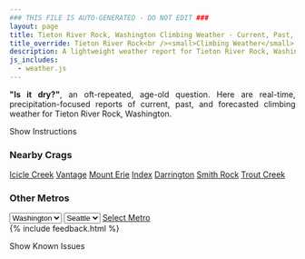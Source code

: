 ```yaml
---
### THIS FILE IS AUTO-GENERATED - DO NOT EDIT ###
layout: page
title: Tieton River Rock, Washington Climbing Weather - Current, Past, and Forecasted Report
title_override: Tieton River Rock<br /><small>Climbing Weather</small>
description: A lightweight weather report for Tieton River Rock, Washington. Optimized for slow internet connections.
js_includes:
  - weather.js
---
```


<section class="measure center lh-copy f5-ns f6 ph2 mv4" style="text-align: justify;">
<strong>"Is it dry?"</strong>, an oft-repeated, age-old question. Here are real-time,
precipitation-focused reports of current, past, and forecasted climbing weather for Tieton River Rock, Washington.
</section>

<p id="settings-toggle" class="mw5 b center tc hover-light-red black-70 pointer">Show Instructions</p>
<section id="settings" class="overflow-hidden" style="display:none;">
    <div class="mv2 ph2 center">
        <div class="fn f6 tc pv2">
            <p class="measure lh-copy center"><strong>Show/hide hourly forecasts</strong> by clicking the desired day.</p>
            <hr class="mw5 p0 mv2 o-60 b0 bt b--light-red light-red bg-light-red">
            <p class="measure lh-copy center"><strong>Current and Past conditions</strong> are measured by the nearest weather station. <strong>Forecast conditions</strong> are calculated and polled separately.</p>
            <hr class="mw5 p0 mv2 o-60 b0 bt b--light-red light-red bg-light-red">
            <p class="measure lh-copy center"><strong>Having issues?</strong> Try <a id="clear-cache" class="no-underline relative fancy-link light-red hover-light-red" href="#">clearing the local cache</a>.</p>
            <hr class="mw5 p0 mv2 o-60 b0 bt b--light-red light-red bg-light-red">
            <p class="measure lh-copy center">Weather data sourced from <a class="no-underline fancy-link relative light-red" target="_blank" href="https://www.weather.gov/documentation/services-web-api">weather.gov</a>.</p>
        </div>
    </div>
</section>
<section id="weather" data-crag="tieton-river-rock-washington" class="mv4-ns mv3 ph2 center"></section>
<section id="nearby" class="tc lh-copy">
  <h3>Nearby Crags</h3>
<a class="nowrap no-underline fancy-link relative light-red mh3" href="/crags/icicle-creek-washington-weather.html">Icicle Creek</a>
<a class="nowrap no-underline fancy-link relative light-red mh3" href="/crags/vantage-washington-weather.html">Vantage</a>
<a class="nowrap no-underline fancy-link relative light-red mh3" href="/crags/mount-erie-washington-weather.html">Mount Erie</a>
<a class="nowrap no-underline fancy-link relative light-red mh3" href="/crags/index-washington-weather.html">Index</a>
<a class="nowrap no-underline fancy-link relative light-red mh3" href="/crags/darrington-washington-weather.html">Darrington</a>
<a class="nowrap no-underline fancy-link relative light-red mh3" href="/crags/smith-rock-oregon-weather.html">Smith Rock</a>
<a class="nowrap no-underline fancy-link relative light-red mh3" href="/crags/trout-creek-oregon-weather.html">Trout Creek</a>
</section>
<section id="nearby" class="tc lh-copy">
  <h3>Other Metros</h3>
  <select class="ma1 bg-near-white pa2" id="stateSel">
    <option value="Texas">Texas</option>
    <option value="Washington" selected>Washington</option>
    <option value="Colorado">Colorado</option>
    <option value="Tennessee">Tennessee</option>
    <option value="Utah">Utah</option>
    <option value="California">California</option>
  </select>
  <select class="ma1 bg-near-white pa2" id="citySel">
    <option value="Seattle" selected>Seattle</option>
  </select>
  <a id="selectMetro" class="f6 link dim ph3 pv2 ma1 dib white bg-light-red" href="/crags/seattle-washington-weather.html">Select Metro</a>
  <script>
    var states = [];
    states["Texas"] = "Austin"
    states["Washington"] = "Seattle"
    states["Colorado"] = "Denver"
    states["Tennessee"] = "Nashville"
    states["Utah"] = "Salt Lake City"
    states["California"] = "San Francisco|Los Angeles"
  </script>
</section>
{% include feedback.html %}
<p id="issues-toggle" class="mw5 b center tc hover-light-red black-70 pointer">Show Known Issues</p>
<section id="issues" class="overflow-hidden tc f6">
</section>

<script>
  var weekly_PDT_70_159 = {"updated":"2023-01-11T17:07:29+00:00","units":"us","forecastGenerator":"BaselineForecastGenerator","generatedAt":"2023-01-11T19:29:34+00:00","updateTime":"2023-01-11T17:07:29+00:00","validTimes":"2023-01-11T11:00:00+00:00/P8DT3H","elevation":{"unitCode":"wmoUnit:m","value":1036.0152},"periods":[{"number":1,"name":"Today","startTime":"2023-01-11T11:00:00-08:00","endTime":"2023-01-11T18:00:00-08:00","isDaytime":true,"temperature":31,"temperatureUnit":"F","temperatureTrend":null,"windSpeed":"6 mph","windDirection":"E","icon":"https://api.weather.gov/icons/land/day/bkn/snow_fzra,40?size=medium","shortForecast":"Mostly Cloudy then Chance Freezing Rain","detailedForecast":"A chance of freezing rain and a slight chance of snow after 4pm. Mostly cloudy, with a high near 31. East wind around 6 mph. Chance of precipitation is 40%. New snow accumulation of less than half an inch possible. Little or no ice accumulation expected."},{"number":2,"name":"Tonight","startTime":"2023-01-11T18:00:00-08:00","endTime":"2023-01-12T06:00:00-08:00","isDaytime":false,"temperature":30,"temperatureUnit":"F","temperatureTrend":null,"windSpeed":"5 mph","windDirection":"NE","icon":"https://api.weather.gov/icons/land/night/snow_fzra,90?size=medium","shortForecast":"Snow","detailedForecast":"Snow and a chance of freezing rain. Cloudy, with a low around 30. Northeast wind around 5 mph. Chance of precipitation is 90%. New snow accumulation of 2 to 4 inches possible. Little or no ice accumulation expected."},{"number":3,"name":"Thursday","startTime":"2023-01-12T06:00:00-08:00","endTime":"2023-01-12T18:00:00-08:00","isDaytime":true,"temperature":35,"temperatureUnit":"F","temperatureTrend":null,"windSpeed":"3 to 7 mph","windDirection":"E","icon":"https://api.weather.gov/icons/land/day/snow_fzra,90/rain,90?size=medium","shortForecast":"Light Snow then Light Rain","detailedForecast":"Snow before 7am, then snow and freezing rain likely between 7am and 10am, then rain. Cloudy, with a high near 35. East wind 3 to 7 mph. Chance of precipitation is 90%. New snow accumulation of less than one inch possible. Little or no ice accumulation expected."},{"number":4,"name":"Thursday Night","startTime":"2023-01-12T18:00:00-08:00","endTime":"2023-01-13T06:00:00-08:00","isDaytime":false,"temperature":34,"temperatureUnit":"F","temperatureTrend":null,"windSpeed":"5 mph","windDirection":"SE","icon":"https://api.weather.gov/icons/land/night/rain,70/rain,50?size=medium","shortForecast":"Light Rain Likely","detailedForecast":"Rain likely. Mostly cloudy, with a low around 34. Southeast wind around 5 mph. Chance of precipitation is 70%. New rainfall amounts less than a tenth of an inch possible."},{"number":5,"name":"Friday","startTime":"2023-01-13T06:00:00-08:00","endTime":"2023-01-13T18:00:00-08:00","isDaytime":true,"temperature":38,"temperatureUnit":"F","temperatureTrend":null,"windSpeed":"5 mph","windDirection":"SE","icon":"https://api.weather.gov/icons/land/day/rain,50/rain,40?size=medium","shortForecast":"Chance Light Rain","detailedForecast":"A chance of rain. Mostly cloudy, with a high near 38. Southeast wind around 5 mph. Chance of precipitation is 50%. New rainfall amounts less than a tenth of an inch possible."},{"number":6,"name":"Friday Night","startTime":"2023-01-13T18:00:00-08:00","endTime":"2023-01-14T06:00:00-08:00","isDaytime":false,"temperature":33,"temperatureUnit":"F","temperatureTrend":null,"windSpeed":"5 mph","windDirection":"SW","icon":"https://api.weather.gov/icons/land/night/rain,40/rain,20?size=medium","shortForecast":"Chance Light Rain","detailedForecast":"A chance of rain. Mostly cloudy, with a low around 33. Chance of precipitation is 40%."},{"number":7,"name":"Saturday","startTime":"2023-01-14T06:00:00-08:00","endTime":"2023-01-14T18:00:00-08:00","isDaytime":true,"temperature":36,"temperatureUnit":"F","temperatureTrend":null,"windSpeed":"6 mph","windDirection":"SE","icon":"https://api.weather.gov/icons/land/day/rain,30/rain,40?size=medium","shortForecast":"Chance Light Rain","detailedForecast":"A chance of rain. Mostly cloudy, with a high near 36. Chance of precipitation is 40%."},{"number":8,"name":"Saturday Night","startTime":"2023-01-14T18:00:00-08:00","endTime":"2023-01-15T06:00:00-08:00","isDaytime":false,"temperature":32,"temperatureUnit":"F","temperatureTrend":null,"windSpeed":"6 mph","windDirection":"N","icon":"https://api.weather.gov/icons/land/night/snow,40?size=medium","shortForecast":"Chance Rain And Snow","detailedForecast":"A chance of rain before 7pm, then a chance of rain and snow. Mostly cloudy, with a low around 32. Chance of precipitation is 40%."},{"number":9,"name":"Sunday","startTime":"2023-01-15T06:00:00-08:00","endTime":"2023-01-15T18:00:00-08:00","isDaytime":true,"temperature":35,"temperatureUnit":"F","temperatureTrend":null,"windSpeed":"6 mph","windDirection":"SE","icon":"https://api.weather.gov/icons/land/day/snow,40?size=medium","shortForecast":"Chance Light Snow","detailedForecast":"A chance of snow before 4pm, then a chance of rain and snow. Mostly cloudy, with a high near 35. Chance of precipitation is 40%."},{"number":10,"name":"Sunday Night","startTime":"2023-01-15T18:00:00-08:00","endTime":"2023-01-16T06:00:00-08:00","isDaytime":false,"temperature":29,"temperatureUnit":"F","temperatureTrend":null,"windSpeed":"6 mph","windDirection":"S","icon":"https://api.weather.gov/icons/land/night/snow?size=medium","shortForecast":"Chance Rain And Snow","detailedForecast":"A chance of rain and snow. Mostly cloudy, with a low around 29."},{"number":11,"name":"M.L. King Jr. Day","startTime":"2023-01-16T06:00:00-08:00","endTime":"2023-01-16T18:00:00-08:00","isDaytime":true,"temperature":34,"temperatureUnit":"F","temperatureTrend":null,"windSpeed":"6 mph","windDirection":"E","icon":"https://api.weather.gov/icons/land/day/snow?size=medium","shortForecast":"Chance Light Snow","detailedForecast":"A chance of snow. Mostly cloudy, with a high near 34."},{"number":12,"name":"Monday Night","startTime":"2023-01-16T18:00:00-08:00","endTime":"2023-01-17T06:00:00-08:00","isDaytime":false,"temperature":28,"temperatureUnit":"F","temperatureTrend":null,"windSpeed":"6 mph","windDirection":"NW","icon":"https://api.weather.gov/icons/land/night/snow?size=medium","shortForecast":"Chance Light Snow","detailedForecast":"A chance of snow. Mostly cloudy, with a low around 28."},{"number":13,"name":"Tuesday","startTime":"2023-01-17T06:00:00-08:00","endTime":"2023-01-17T18:00:00-08:00","isDaytime":true,"temperature":34,"temperatureUnit":"F","temperatureTrend":null,"windSpeed":"7 mph","windDirection":"W","icon":"https://api.weather.gov/icons/land/day/snow?size=medium","shortForecast":"Chance Light Snow","detailedForecast":"A chance of snow. Mostly cloudy, with a high near 34. New snow accumulation of less than one inch possible."},{"number":14,"name":"Tuesday Night","startTime":"2023-01-17T18:00:00-08:00","endTime":"2023-01-18T06:00:00-08:00","isDaytime":false,"temperature":27,"temperatureUnit":"F","temperatureTrend":null,"windSpeed":"7 mph","windDirection":"SW","icon":"https://api.weather.gov/icons/land/night/snow?size=medium","shortForecast":"Chance Light Snow","detailedForecast":"A chance of snow. Mostly cloudy, with a low around 27. New snow accumulation of around one inch possible."}]}
  var hourly_PDT_70_159 = {"@context":["https://geojson.org/geojson-ld/geojson-context.jsonld",{"@version":"1.1","wx":"https://api.weather.gov/ontology#","geo":"http://www.opengis.net/ont/geosparql#","unit":"http://codes.wmo.int/common/unit/","@vocab":"https://api.weather.gov/ontology#"}],"type":"Feature","geometry":{"type":"Polygon","coordinates":[[[-120.9671881,46.703641],[-120.961331,46.682921],[-120.9311391,46.686934],[-120.9369897,46.7076543],[-120.9671881,46.703641]]]},"properties":{"updated":"2023-01-11T17:07:29+00:00","units":"us","forecastGenerator":"HourlyForecastGenerator","generatedAt":"2023-01-11T19:29:35+00:00","updateTime":"2023-01-11T17:07:29+00:00","validTimes":"2023-01-11T11:00:00+00:00/P8DT3H","elevation":{"unitCode":"wmoUnit:m","value":1036.0152},"periods":[{"number":1,"name":"","startTime":"2023-01-11T11:00:00-08:00","endTime":"2023-01-11T12:00:00-08:00","isDaytime":true,"temperature":31,"temperatureUnit":"F","temperatureTrend":null,"windSpeed":"5 mph","windDirection":"E","icon":"https://api.weather.gov/icons/land/day/bkn?size=small","shortForecast":"Mostly Cloudy","detailedForecast":""},{"number":2,"name":"","startTime":"2023-01-11T12:00:00-08:00","endTime":"2023-01-11T13:00:00-08:00","isDaytime":true,"temperature":31,"temperatureUnit":"F","temperatureTrend":null,"windSpeed":"5 mph","windDirection":"E","icon":"https://api.weather.gov/icons/land/day/bkn?size=small","shortForecast":"Mostly Cloudy","detailedForecast":""},{"number":3,"name":"","startTime":"2023-01-11T13:00:00-08:00","endTime":"2023-01-11T14:00:00-08:00","isDaytime":true,"temperature":31,"temperatureUnit":"F","temperatureTrend":null,"windSpeed":"6 mph","windDirection":"E","icon":"https://api.weather.gov/icons/land/day/bkn?size=small","shortForecast":"Mostly Cloudy","detailedForecast":""},{"number":4,"name":"","startTime":"2023-01-11T14:00:00-08:00","endTime":"2023-01-11T15:00:00-08:00","isDaytime":true,"temperature":31,"temperatureUnit":"F","temperatureTrend":null,"windSpeed":"6 mph","windDirection":"E","icon":"https://api.weather.gov/icons/land/day/bkn?size=small","shortForecast":"Mostly Cloudy","detailedForecast":""},{"number":5,"name":"","startTime":"2023-01-11T15:00:00-08:00","endTime":"2023-01-11T16:00:00-08:00","isDaytime":true,"temperature":31,"temperatureUnit":"F","temperatureTrend":null,"windSpeed":"6 mph","windDirection":"E","icon":"https://api.weather.gov/icons/land/day/bkn?size=small","shortForecast":"Mostly Cloudy","detailedForecast":""},{"number":6,"name":"","startTime":"2023-01-11T16:00:00-08:00","endTime":"2023-01-11T17:00:00-08:00","isDaytime":true,"temperature":30,"temperatureUnit":"F","temperatureTrend":null,"windSpeed":"5 mph","windDirection":"NE","icon":"https://api.weather.gov/icons/land/day/snow_fzra,40?size=small","shortForecast":"Chance Freezing Rain","detailedForecast":""},{"number":7,"name":"","startTime":"2023-01-11T17:00:00-08:00","endTime":"2023-01-11T18:00:00-08:00","isDaytime":true,"temperature":30,"temperatureUnit":"F","temperatureTrend":null,"windSpeed":"5 mph","windDirection":"NE","icon":"https://api.weather.gov/icons/land/day/snow_fzra,40?size=small","shortForecast":"Chance Freezing Rain","detailedForecast":""},{"number":8,"name":"","startTime":"2023-01-11T18:00:00-08:00","endTime":"2023-01-11T19:00:00-08:00","isDaytime":false,"temperature":30,"temperatureUnit":"F","temperatureTrend":null,"windSpeed":"5 mph","windDirection":"NE","icon":"https://api.weather.gov/icons/land/night/snow_fzra,40?size=small","shortForecast":"Chance Freezing Rain","detailedForecast":""},{"number":9,"name":"","startTime":"2023-01-11T19:00:00-08:00","endTime":"2023-01-11T20:00:00-08:00","isDaytime":false,"temperature":30,"temperatureUnit":"F","temperatureTrend":null,"windSpeed":"5 mph","windDirection":"NE","icon":"https://api.weather.gov/icons/land/night/snow,40?size=small","shortForecast":"Chance Light Snow","detailedForecast":""},{"number":10,"name":"","startTime":"2023-01-11T20:00:00-08:00","endTime":"2023-01-11T21:00:00-08:00","isDaytime":false,"temperature":30,"temperatureUnit":"F","temperatureTrend":null,"windSpeed":"5 mph","windDirection":"NE","icon":"https://api.weather.gov/icons/land/night/snow?size=small","shortForecast":"Chance Light Snow","detailedForecast":""},{"number":11,"name":"","startTime":"2023-01-11T21:00:00-08:00","endTime":"2023-01-11T22:00:00-08:00","isDaytime":false,"temperature":30,"temperatureUnit":"F","temperatureTrend":null,"windSpeed":"5 mph","windDirection":"NE","icon":"https://api.weather.gov/icons/land/night/snow?size=small","shortForecast":"Chance Light Snow","detailedForecast":""},{"number":12,"name":"","startTime":"2023-01-11T22:00:00-08:00","endTime":"2023-01-11T23:00:00-08:00","isDaytime":false,"temperature":30,"temperatureUnit":"F","temperatureTrend":null,"windSpeed":"5 mph","windDirection":"E","icon":"https://api.weather.gov/icons/land/night/snow?size=small","shortForecast":"Snow","detailedForecast":""},{"number":13,"name":"","startTime":"2023-01-11T23:00:00-08:00","endTime":"2023-01-12T00:00:00-08:00","isDaytime":false,"temperature":30,"temperatureUnit":"F","temperatureTrend":null,"windSpeed":"5 mph","windDirection":"E","icon":"https://api.weather.gov/icons/land/night/snow?size=small","shortForecast":"Snow","detailedForecast":""},{"number":14,"name":"","startTime":"2023-01-12T00:00:00-08:00","endTime":"2023-01-12T01:00:00-08:00","isDaytime":false,"temperature":31,"temperatureUnit":"F","temperatureTrend":null,"windSpeed":"5 mph","windDirection":"E","icon":"https://api.weather.gov/icons/land/night/snow?size=small","shortForecast":"Snow","detailedForecast":""},{"number":15,"name":"","startTime":"2023-01-12T01:00:00-08:00","endTime":"2023-01-12T02:00:00-08:00","isDaytime":false,"temperature":31,"temperatureUnit":"F","temperatureTrend":null,"windSpeed":"5 mph","windDirection":"E","icon":"https://api.weather.gov/icons/land/night/snow?size=small","shortForecast":"Snow","detailedForecast":""},{"number":16,"name":"","startTime":"2023-01-12T02:00:00-08:00","endTime":"2023-01-12T03:00:00-08:00","isDaytime":false,"temperature":31,"temperatureUnit":"F","temperatureTrend":null,"windSpeed":"5 mph","windDirection":"E","icon":"https://api.weather.gov/icons/land/night/snow?size=small","shortForecast":"Snow","detailedForecast":""},{"number":17,"name":"","startTime":"2023-01-12T03:00:00-08:00","endTime":"2023-01-12T04:00:00-08:00","isDaytime":false,"temperature":30,"temperatureUnit":"F","temperatureTrend":null,"windSpeed":"5 mph","windDirection":"E","icon":"https://api.weather.gov/icons/land/night/snow?size=small","shortForecast":"Snow","detailedForecast":""},{"number":18,"name":"","startTime":"2023-01-12T04:00:00-08:00","endTime":"2023-01-12T05:00:00-08:00","isDaytime":false,"temperature":30,"temperatureUnit":"F","temperatureTrend":null,"windSpeed":"5 mph","windDirection":"E","icon":"https://api.weather.gov/icons/land/night/snow?size=small","shortForecast":"Light Snow","detailedForecast":""},{"number":19,"name":"","startTime":"2023-01-12T05:00:00-08:00","endTime":"2023-01-12T06:00:00-08:00","isDaytime":false,"temperature":30,"temperatureUnit":"F","temperatureTrend":null,"windSpeed":"5 mph","windDirection":"E","icon":"https://api.weather.gov/icons/land/night/snow?size=small","shortForecast":"Light Snow","detailedForecast":""},{"number":20,"name":"","startTime":"2023-01-12T06:00:00-08:00","endTime":"2023-01-12T07:00:00-08:00","isDaytime":true,"temperature":31,"temperatureUnit":"F","temperatureTrend":null,"windSpeed":"5 mph","windDirection":"E","icon":"https://api.weather.gov/icons/land/day/snow?size=small","shortForecast":"Light Snow","detailedForecast":""},{"number":21,"name":"","startTime":"2023-01-12T07:00:00-08:00","endTime":"2023-01-12T08:00:00-08:00","isDaytime":true,"temperature":30,"temperatureUnit":"F","temperatureTrend":null,"windSpeed":"3 mph","windDirection":"NE","icon":"https://api.weather.gov/icons/land/day/snow_fzra?size=small","shortForecast":"Light Snow","detailedForecast":""},{"number":22,"name":"","startTime":"2023-01-12T08:00:00-08:00","endTime":"2023-01-12T09:00:00-08:00","isDaytime":true,"temperature":30,"temperatureUnit":"F","temperatureTrend":null,"windSpeed":"3 mph","windDirection":"NE","icon":"https://api.weather.gov/icons/land/day/snow_fzra?size=small","shortForecast":"Light Snow","detailedForecast":""},{"number":23,"name":"","startTime":"2023-01-12T09:00:00-08:00","endTime":"2023-01-12T10:00:00-08:00","isDaytime":true,"temperature":31,"temperatureUnit":"F","temperatureTrend":null,"windSpeed":"3 mph","windDirection":"NE","icon":"https://api.weather.gov/icons/land/day/snow_fzra?size=small","shortForecast":"Light Snow","detailedForecast":""},{"number":24,"name":"","startTime":"2023-01-12T10:00:00-08:00","endTime":"2023-01-12T11:00:00-08:00","isDaytime":true,"temperature":31,"temperatureUnit":"F","temperatureTrend":null,"windSpeed":"6 mph","windDirection":"SE","icon":"https://api.weather.gov/icons/land/day/rain?size=small","shortForecast":"Light Rain","detailedForecast":""},{"number":25,"name":"","startTime":"2023-01-12T11:00:00-08:00","endTime":"2023-01-12T12:00:00-08:00","isDaytime":true,"temperature":33,"temperatureUnit":"F","temperatureTrend":null,"windSpeed":"6 mph","windDirection":"SE","icon":"https://api.weather.gov/icons/land/day/rain?size=small","shortForecast":"Light Rain","detailedForecast":""},{"number":26,"name":"","startTime":"2023-01-12T12:00:00-08:00","endTime":"2023-01-12T13:00:00-08:00","isDaytime":true,"temperature":34,"temperatureUnit":"F","temperatureTrend":null,"windSpeed":"6 mph","windDirection":"SE","icon":"https://api.weather.gov/icons/land/day/rain?size=small","shortForecast":"Light Rain","detailedForecast":""},{"number":27,"name":"","startTime":"2023-01-12T13:00:00-08:00","endTime":"2023-01-12T14:00:00-08:00","isDaytime":true,"temperature":35,"temperatureUnit":"F","temperatureTrend":null,"windSpeed":"7 mph","windDirection":"E","icon":"https://api.weather.gov/icons/land/day/rain?size=small","shortForecast":"Light Rain Likely","detailedForecast":""},{"number":28,"name":"","startTime":"2023-01-12T14:00:00-08:00","endTime":"2023-01-12T15:00:00-08:00","isDaytime":true,"temperature":35,"temperatureUnit":"F","temperatureTrend":null,"windSpeed":"7 mph","windDirection":"E","icon":"https://api.weather.gov/icons/land/day/rain?size=small","shortForecast":"Light Rain Likely","detailedForecast":""},{"number":29,"name":"","startTime":"2023-01-12T15:00:00-08:00","endTime":"2023-01-12T16:00:00-08:00","isDaytime":true,"temperature":35,"temperatureUnit":"F","temperatureTrend":null,"windSpeed":"7 mph","windDirection":"E","icon":"https://api.weather.gov/icons/land/day/rain?size=small","shortForecast":"Light Rain Likely","detailedForecast":""},{"number":30,"name":"","startTime":"2023-01-12T16:00:00-08:00","endTime":"2023-01-12T17:00:00-08:00","isDaytime":true,"temperature":35,"temperatureUnit":"F","temperatureTrend":null,"windSpeed":"3 mph","windDirection":"SE","icon":"https://api.weather.gov/icons/land/day/rain?size=small","shortForecast":"Light Rain Likely","detailedForecast":""},{"number":31,"name":"","startTime":"2023-01-12T17:00:00-08:00","endTime":"2023-01-12T18:00:00-08:00","isDaytime":true,"temperature":34,"temperatureUnit":"F","temperatureTrend":null,"windSpeed":"3 mph","windDirection":"SE","icon":"https://api.weather.gov/icons/land/day/rain?size=small","shortForecast":"Light Rain Likely","detailedForecast":""},{"number":32,"name":"","startTime":"2023-01-12T18:00:00-08:00","endTime":"2023-01-12T19:00:00-08:00","isDaytime":false,"temperature":34,"temperatureUnit":"F","temperatureTrend":null,"windSpeed":"3 mph","windDirection":"SE","icon":"https://api.weather.gov/icons/land/night/rain?size=small","shortForecast":"Light Rain Likely","detailedForecast":""},{"number":33,"name":"","startTime":"2023-01-12T19:00:00-08:00","endTime":"2023-01-12T20:00:00-08:00","isDaytime":false,"temperature":34,"temperatureUnit":"F","temperatureTrend":null,"windSpeed":"5 mph","windDirection":"SE","icon":"https://api.weather.gov/icons/land/night/rain?size=small","shortForecast":"Light Rain Likely","detailedForecast":""},{"number":34,"name":"","startTime":"2023-01-12T20:00:00-08:00","endTime":"2023-01-12T21:00:00-08:00","isDaytime":false,"temperature":34,"temperatureUnit":"F","temperatureTrend":null,"windSpeed":"5 mph","windDirection":"SE","icon":"https://api.weather.gov/icons/land/night/rain?size=small","shortForecast":"Light Rain Likely","detailedForecast":""},{"number":35,"name":"","startTime":"2023-01-12T21:00:00-08:00","endTime":"2023-01-12T22:00:00-08:00","isDaytime":false,"temperature":35,"temperatureUnit":"F","temperatureTrend":null,"windSpeed":"5 mph","windDirection":"SE","icon":"https://api.weather.gov/icons/land/night/rain?size=small","shortForecast":"Light Rain Likely","detailedForecast":""},{"number":36,"name":"","startTime":"2023-01-12T22:00:00-08:00","endTime":"2023-01-12T23:00:00-08:00","isDaytime":false,"temperature":35,"temperatureUnit":"F","temperatureTrend":null,"windSpeed":"3 mph","windDirection":"S","icon":"https://api.weather.gov/icons/land/night/rain?size=small","shortForecast":"Chance Light Rain","detailedForecast":""},{"number":37,"name":"","startTime":"2023-01-12T23:00:00-08:00","endTime":"2023-01-13T00:00:00-08:00","isDaytime":false,"temperature":35,"temperatureUnit":"F","temperatureTrend":null,"windSpeed":"3 mph","windDirection":"S","icon":"https://api.weather.gov/icons/land/night/rain?size=small","shortForecast":"Chance Light Rain","detailedForecast":""},{"number":38,"name":"","startTime":"2023-01-13T00:00:00-08:00","endTime":"2023-01-13T01:00:00-08:00","isDaytime":false,"temperature":35,"temperatureUnit":"F","temperatureTrend":null,"windSpeed":"3 mph","windDirection":"S","icon":"https://api.weather.gov/icons/land/night/rain?size=small","shortForecast":"Chance Light Rain","detailedForecast":""},{"number":39,"name":"","startTime":"2023-01-13T01:00:00-08:00","endTime":"2023-01-13T02:00:00-08:00","isDaytime":false,"temperature":35,"temperatureUnit":"F","temperatureTrend":null,"windSpeed":"5 mph","windDirection":"SE","icon":"https://api.weather.gov/icons/land/night/rain?size=small","shortForecast":"Chance Light Rain","detailedForecast":""},{"number":40,"name":"","startTime":"2023-01-13T02:00:00-08:00","endTime":"2023-01-13T03:00:00-08:00","isDaytime":false,"temperature":35,"temperatureUnit":"F","temperatureTrend":null,"windSpeed":"5 mph","windDirection":"SE","icon":"https://api.weather.gov/icons/land/night/rain?size=small","shortForecast":"Chance Light Rain","detailedForecast":""},{"number":41,"name":"","startTime":"2023-01-13T03:00:00-08:00","endTime":"2023-01-13T04:00:00-08:00","isDaytime":false,"temperature":35,"temperatureUnit":"F","temperatureTrend":null,"windSpeed":"5 mph","windDirection":"SE","icon":"https://api.weather.gov/icons/land/night/rain?size=small","shortForecast":"Chance Light Rain","detailedForecast":""},{"number":42,"name":"","startTime":"2023-01-13T04:00:00-08:00","endTime":"2023-01-13T05:00:00-08:00","isDaytime":false,"temperature":35,"temperatureUnit":"F","temperatureTrend":null,"windSpeed":"5 mph","windDirection":"SE","icon":"https://api.weather.gov/icons/land/night/rain?size=small","shortForecast":"Chance Light Rain","detailedForecast":""},{"number":43,"name":"","startTime":"2023-01-13T05:00:00-08:00","endTime":"2023-01-13T06:00:00-08:00","isDaytime":false,"temperature":34,"temperatureUnit":"F","temperatureTrend":null,"windSpeed":"5 mph","windDirection":"SE","icon":"https://api.weather.gov/icons/land/night/rain?size=small","shortForecast":"Chance Light Rain","detailedForecast":""},{"number":44,"name":"","startTime":"2023-01-13T06:00:00-08:00","endTime":"2023-01-13T07:00:00-08:00","isDaytime":true,"temperature":34,"temperatureUnit":"F","temperatureTrend":null,"windSpeed":"5 mph","windDirection":"SE","icon":"https://api.weather.gov/icons/land/day/rain?size=small","shortForecast":"Chance Light Rain","detailedForecast":""},{"number":45,"name":"","startTime":"2023-01-13T07:00:00-08:00","endTime":"2023-01-13T08:00:00-08:00","isDaytime":true,"temperature":34,"temperatureUnit":"F","temperatureTrend":null,"windSpeed":"3 mph","windDirection":"SE","icon":"https://api.weather.gov/icons/land/day/rain?size=small","shortForecast":"Chance Light Rain","detailedForecast":""},{"number":46,"name":"","startTime":"2023-01-13T08:00:00-08:00","endTime":"2023-01-13T09:00:00-08:00","isDaytime":true,"temperature":34,"temperatureUnit":"F","temperatureTrend":null,"windSpeed":"3 mph","windDirection":"SE","icon":"https://api.weather.gov/icons/land/day/rain?size=small","shortForecast":"Chance Light Rain","detailedForecast":""},{"number":47,"name":"","startTime":"2023-01-13T09:00:00-08:00","endTime":"2023-01-13T10:00:00-08:00","isDaytime":true,"temperature":35,"temperatureUnit":"F","temperatureTrend":null,"windSpeed":"3 mph","windDirection":"SE","icon":"https://api.weather.gov/icons/land/day/rain?size=small","shortForecast":"Chance Light Rain","detailedForecast":""},{"number":48,"name":"","startTime":"2023-01-13T10:00:00-08:00","endTime":"2023-01-13T11:00:00-08:00","isDaytime":true,"temperature":36,"temperatureUnit":"F","temperatureTrend":null,"windSpeed":"5 mph","windDirection":"SE","icon":"https://api.weather.gov/icons/land/day/rain?size=small","shortForecast":"Chance Light Rain","detailedForecast":""},{"number":49,"name":"","startTime":"2023-01-13T11:00:00-08:00","endTime":"2023-01-13T12:00:00-08:00","isDaytime":true,"temperature":37,"temperatureUnit":"F","temperatureTrend":null,"windSpeed":"5 mph","windDirection":"SE","icon":"https://api.weather.gov/icons/land/day/rain?size=small","shortForecast":"Chance Light Rain","detailedForecast":""},{"number":50,"name":"","startTime":"2023-01-13T12:00:00-08:00","endTime":"2023-01-13T13:00:00-08:00","isDaytime":true,"temperature":38,"temperatureUnit":"F","temperatureTrend":null,"windSpeed":"5 mph","windDirection":"SE","icon":"https://api.weather.gov/icons/land/day/rain?size=small","shortForecast":"Chance Light Rain","detailedForecast":""},{"number":51,"name":"","startTime":"2023-01-13T13:00:00-08:00","endTime":"2023-01-13T14:00:00-08:00","isDaytime":true,"temperature":38,"temperatureUnit":"F","temperatureTrend":null,"windSpeed":"5 mph","windDirection":"SE","icon":"https://api.weather.gov/icons/land/day/rain?size=small","shortForecast":"Chance Light Rain","detailedForecast":""},{"number":52,"name":"","startTime":"2023-01-13T14:00:00-08:00","endTime":"2023-01-13T15:00:00-08:00","isDaytime":true,"temperature":38,"temperatureUnit":"F","temperatureTrend":null,"windSpeed":"5 mph","windDirection":"SE","icon":"https://api.weather.gov/icons/land/day/rain?size=small","shortForecast":"Chance Light Rain","detailedForecast":""},{"number":53,"name":"","startTime":"2023-01-13T15:00:00-08:00","endTime":"2023-01-13T16:00:00-08:00","isDaytime":true,"temperature":37,"temperatureUnit":"F","temperatureTrend":null,"windSpeed":"5 mph","windDirection":"SE","icon":"https://api.weather.gov/icons/land/day/rain?size=small","shortForecast":"Chance Light Rain","detailedForecast":""},{"number":54,"name":"","startTime":"2023-01-13T16:00:00-08:00","endTime":"2023-01-13T17:00:00-08:00","isDaytime":true,"temperature":36,"temperatureUnit":"F","temperatureTrend":null,"windSpeed":"3 mph","windDirection":"SE","icon":"https://api.weather.gov/icons/land/day/rain?size=small","shortForecast":"Chance Light Rain","detailedForecast":""},{"number":55,"name":"","startTime":"2023-01-13T17:00:00-08:00","endTime":"2023-01-13T18:00:00-08:00","isDaytime":true,"temperature":34,"temperatureUnit":"F","temperatureTrend":null,"windSpeed":"3 mph","windDirection":"SE","icon":"https://api.weather.gov/icons/land/day/rain?size=small","shortForecast":"Chance Light Rain","detailedForecast":""},{"number":56,"name":"","startTime":"2023-01-13T18:00:00-08:00","endTime":"2023-01-13T19:00:00-08:00","isDaytime":false,"temperature":33,"temperatureUnit":"F","temperatureTrend":null,"windSpeed":"3 mph","windDirection":"SE","icon":"https://api.weather.gov/icons/land/night/rain?size=small","shortForecast":"Chance Light Rain","detailedForecast":""},{"number":57,"name":"","startTime":"2023-01-13T19:00:00-08:00","endTime":"2023-01-13T20:00:00-08:00","isDaytime":false,"temperature":33,"temperatureUnit":"F","temperatureTrend":null,"windSpeed":"3 mph","windDirection":"SW","icon":"https://api.weather.gov/icons/land/night/rain?size=small","shortForecast":"Chance Light Rain","detailedForecast":""},{"number":58,"name":"","startTime":"2023-01-13T20:00:00-08:00","endTime":"2023-01-13T21:00:00-08:00","isDaytime":false,"temperature":33,"temperatureUnit":"F","temperatureTrend":null,"windSpeed":"3 mph","windDirection":"SW","icon":"https://api.weather.gov/icons/land/night/rain?size=small","shortForecast":"Chance Light Rain","detailedForecast":""},{"number":59,"name":"","startTime":"2023-01-13T21:00:00-08:00","endTime":"2023-01-13T22:00:00-08:00","isDaytime":false,"temperature":34,"temperatureUnit":"F","temperatureTrend":null,"windSpeed":"3 mph","windDirection":"SW","icon":"https://api.weather.gov/icons/land/night/rain?size=small","shortForecast":"Chance Light Rain","detailedForecast":""},{"number":60,"name":"","startTime":"2023-01-13T22:00:00-08:00","endTime":"2023-01-13T23:00:00-08:00","isDaytime":false,"temperature":34,"temperatureUnit":"F","temperatureTrend":null,"windSpeed":"3 mph","windDirection":"W","icon":"https://api.weather.gov/icons/land/night/rain?size=small","shortForecast":"Slight Chance Light Rain","detailedForecast":""},{"number":61,"name":"","startTime":"2023-01-13T23:00:00-08:00","endTime":"2023-01-14T00:00:00-08:00","isDaytime":false,"temperature":34,"temperatureUnit":"F","temperatureTrend":null,"windSpeed":"3 mph","windDirection":"W","icon":"https://api.weather.gov/icons/land/night/rain?size=small","shortForecast":"Slight Chance Light Rain","detailedForecast":""},{"number":62,"name":"","startTime":"2023-01-14T00:00:00-08:00","endTime":"2023-01-14T01:00:00-08:00","isDaytime":false,"temperature":33,"temperatureUnit":"F","temperatureTrend":null,"windSpeed":"3 mph","windDirection":"W","icon":"https://api.weather.gov/icons/land/night/rain?size=small","shortForecast":"Slight Chance Light Rain","detailedForecast":""},{"number":63,"name":"","startTime":"2023-01-14T01:00:00-08:00","endTime":"2023-01-14T02:00:00-08:00","isDaytime":false,"temperature":33,"temperatureUnit":"F","temperatureTrend":null,"windSpeed":"5 mph","windDirection":"W","icon":"https://api.weather.gov/icons/land/night/rain?size=small","shortForecast":"Slight Chance Light Rain","detailedForecast":""},{"number":64,"name":"","startTime":"2023-01-14T02:00:00-08:00","endTime":"2023-01-14T03:00:00-08:00","isDaytime":false,"temperature":33,"temperatureUnit":"F","temperatureTrend":null,"windSpeed":"5 mph","windDirection":"W","icon":"https://api.weather.gov/icons/land/night/rain?size=small","shortForecast":"Slight Chance Light Rain","detailedForecast":""},{"number":65,"name":"","startTime":"2023-01-14T03:00:00-08:00","endTime":"2023-01-14T04:00:00-08:00","isDaytime":false,"temperature":33,"temperatureUnit":"F","temperatureTrend":null,"windSpeed":"5 mph","windDirection":"W","icon":"https://api.weather.gov/icons/land/night/rain?size=small","shortForecast":"Slight Chance Light Rain","detailedForecast":""},{"number":66,"name":"","startTime":"2023-01-14T04:00:00-08:00","endTime":"2023-01-14T05:00:00-08:00","isDaytime":false,"temperature":34,"temperatureUnit":"F","temperatureTrend":null,"windSpeed":"5 mph","windDirection":"SW","icon":"https://api.weather.gov/icons/land/night/rain?size=small","shortForecast":"Slight Chance Light Rain","detailedForecast":""},{"number":67,"name":"","startTime":"2023-01-14T05:00:00-08:00","endTime":"2023-01-14T06:00:00-08:00","isDaytime":false,"temperature":35,"temperatureUnit":"F","temperatureTrend":null,"windSpeed":"5 mph","windDirection":"SW","icon":"https://api.weather.gov/icons/land/night/rain?size=small","shortForecast":"Slight Chance Light Rain","detailedForecast":""},{"number":68,"name":"","startTime":"2023-01-14T06:00:00-08:00","endTime":"2023-01-14T07:00:00-08:00","isDaytime":true,"temperature":35,"temperatureUnit":"F","temperatureTrend":null,"windSpeed":"5 mph","windDirection":"SW","icon":"https://api.weather.gov/icons/land/day/rain?size=small","shortForecast":"Slight Chance Light Rain","detailedForecast":""},{"number":69,"name":"","startTime":"2023-01-14T07:00:00-08:00","endTime":"2023-01-14T08:00:00-08:00","isDaytime":true,"temperature":35,"temperatureUnit":"F","temperatureTrend":null,"windSpeed":"6 mph","windDirection":"W","icon":"https://api.weather.gov/icons/land/day/rain?size=small","shortForecast":"Slight Chance Light Rain","detailedForecast":""},{"number":70,"name":"","startTime":"2023-01-14T08:00:00-08:00","endTime":"2023-01-14T09:00:00-08:00","isDaytime":true,"temperature":36,"temperatureUnit":"F","temperatureTrend":null,"windSpeed":"6 mph","windDirection":"W","icon":"https://api.weather.gov/icons/land/day/rain?size=small","shortForecast":"Slight Chance Light Rain","detailedForecast":""},{"number":71,"name":"","startTime":"2023-01-14T09:00:00-08:00","endTime":"2023-01-14T10:00:00-08:00","isDaytime":true,"temperature":36,"temperatureUnit":"F","temperatureTrend":null,"windSpeed":"6 mph","windDirection":"W","icon":"https://api.weather.gov/icons/land/day/rain?size=small","shortForecast":"Slight Chance Light Rain","detailedForecast":""},{"number":72,"name":"","startTime":"2023-01-14T10:00:00-08:00","endTime":"2023-01-14T11:00:00-08:00","isDaytime":true,"temperature":36,"temperatureUnit":"F","temperatureTrend":null,"windSpeed":"5 mph","windDirection":"SE","icon":"https://api.weather.gov/icons/land/day/rain?size=small","shortForecast":"Chance Light Rain","detailedForecast":""},{"number":73,"name":"","startTime":"2023-01-14T11:00:00-08:00","endTime":"2023-01-14T12:00:00-08:00","isDaytime":true,"temperature":36,"temperatureUnit":"F","temperatureTrend":null,"windSpeed":"5 mph","windDirection":"SE","icon":"https://api.weather.gov/icons/land/day/rain?size=small","shortForecast":"Chance Light Rain","detailedForecast":""},{"number":74,"name":"","startTime":"2023-01-14T12:00:00-08:00","endTime":"2023-01-14T13:00:00-08:00","isDaytime":true,"temperature":36,"temperatureUnit":"F","temperatureTrend":null,"windSpeed":"5 mph","windDirection":"SE","icon":"https://api.weather.gov/icons/land/day/rain?size=small","shortForecast":"Chance Light Rain","detailedForecast":""},{"number":75,"name":"","startTime":"2023-01-14T13:00:00-08:00","endTime":"2023-01-14T14:00:00-08:00","isDaytime":true,"temperature":36,"temperatureUnit":"F","temperatureTrend":null,"windSpeed":"6 mph","windDirection":"E","icon":"https://api.weather.gov/icons/land/day/rain?size=small","shortForecast":"Chance Light Rain","detailedForecast":""},{"number":76,"name":"","startTime":"2023-01-14T14:00:00-08:00","endTime":"2023-01-14T15:00:00-08:00","isDaytime":true,"temperature":36,"temperatureUnit":"F","temperatureTrend":null,"windSpeed":"6 mph","windDirection":"E","icon":"https://api.weather.gov/icons/land/day/rain?size=small","shortForecast":"Chance Light Rain","detailedForecast":""},{"number":77,"name":"","startTime":"2023-01-14T15:00:00-08:00","endTime":"2023-01-14T16:00:00-08:00","isDaytime":true,"temperature":35,"temperatureUnit":"F","temperatureTrend":null,"windSpeed":"6 mph","windDirection":"E","icon":"https://api.weather.gov/icons/land/day/rain?size=small","shortForecast":"Chance Light Rain","detailedForecast":""},{"number":78,"name":"","startTime":"2023-01-14T16:00:00-08:00","endTime":"2023-01-14T17:00:00-08:00","isDaytime":true,"temperature":35,"temperatureUnit":"F","temperatureTrend":null,"windSpeed":"6 mph","windDirection":"E","icon":"https://api.weather.gov/icons/land/day/rain?size=small","shortForecast":"Chance Light Rain","detailedForecast":""},{"number":79,"name":"","startTime":"2023-01-14T17:00:00-08:00","endTime":"2023-01-14T18:00:00-08:00","isDaytime":true,"temperature":35,"temperatureUnit":"F","temperatureTrend":null,"windSpeed":"6 mph","windDirection":"E","icon":"https://api.weather.gov/icons/land/day/rain?size=small","shortForecast":"Chance Light Rain","detailedForecast":""},{"number":80,"name":"","startTime":"2023-01-14T18:00:00-08:00","endTime":"2023-01-14T19:00:00-08:00","isDaytime":false,"temperature":34,"temperatureUnit":"F","temperatureTrend":null,"windSpeed":"6 mph","windDirection":"E","icon":"https://api.weather.gov/icons/land/night/rain?size=small","shortForecast":"Chance Light Rain","detailedForecast":""},{"number":81,"name":"","startTime":"2023-01-14T19:00:00-08:00","endTime":"2023-01-14T20:00:00-08:00","isDaytime":false,"temperature":34,"temperatureUnit":"F","temperatureTrend":null,"windSpeed":"6 mph","windDirection":"NE","icon":"https://api.weather.gov/icons/land/night/snow?size=small","shortForecast":"Chance Rain And Snow","detailedForecast":""},{"number":82,"name":"","startTime":"2023-01-14T20:00:00-08:00","endTime":"2023-01-14T21:00:00-08:00","isDaytime":false,"temperature":34,"temperatureUnit":"F","temperatureTrend":null,"windSpeed":"6 mph","windDirection":"NE","icon":"https://api.weather.gov/icons/land/night/snow?size=small","shortForecast":"Chance Rain And Snow","detailedForecast":""},{"number":83,"name":"","startTime":"2023-01-14T21:00:00-08:00","endTime":"2023-01-14T22:00:00-08:00","isDaytime":false,"temperature":33,"temperatureUnit":"F","temperatureTrend":null,"windSpeed":"6 mph","windDirection":"NE","icon":"https://api.weather.gov/icons/land/night/snow?size=small","shortForecast":"Chance Rain And Snow","detailedForecast":""},{"number":84,"name":"","startTime":"2023-01-14T22:00:00-08:00","endTime":"2023-01-14T23:00:00-08:00","isDaytime":false,"temperature":33,"temperatureUnit":"F","temperatureTrend":null,"windSpeed":"6 mph","windDirection":"N","icon":"https://api.weather.gov/icons/land/night/snow?size=small","shortForecast":"Chance Rain And Snow","detailedForecast":""},{"number":85,"name":"","startTime":"2023-01-14T23:00:00-08:00","endTime":"2023-01-15T00:00:00-08:00","isDaytime":false,"temperature":33,"temperatureUnit":"F","temperatureTrend":null,"windSpeed":"6 mph","windDirection":"N","icon":"https://api.weather.gov/icons/land/night/snow?size=small","shortForecast":"Chance Rain And Snow","detailedForecast":""},{"number":86,"name":"","startTime":"2023-01-15T00:00:00-08:00","endTime":"2023-01-15T01:00:00-08:00","isDaytime":false,"temperature":33,"temperatureUnit":"F","temperatureTrend":null,"windSpeed":"6 mph","windDirection":"N","icon":"https://api.weather.gov/icons/land/night/snow?size=small","shortForecast":"Chance Rain And Snow","detailedForecast":""},{"number":87,"name":"","startTime":"2023-01-15T01:00:00-08:00","endTime":"2023-01-15T02:00:00-08:00","isDaytime":false,"temperature":32,"temperatureUnit":"F","temperatureTrend":null,"windSpeed":"6 mph","windDirection":"N","icon":"https://api.weather.gov/icons/land/night/snow?size=small","shortForecast":"Chance Rain And Snow","detailedForecast":""},{"number":88,"name":"","startTime":"2023-01-15T02:00:00-08:00","endTime":"2023-01-15T03:00:00-08:00","isDaytime":false,"temperature":32,"temperatureUnit":"F","temperatureTrend":null,"windSpeed":"6 mph","windDirection":"N","icon":"https://api.weather.gov/icons/land/night/snow?size=small","shortForecast":"Chance Rain And Snow","detailedForecast":""},{"number":89,"name":"","startTime":"2023-01-15T03:00:00-08:00","endTime":"2023-01-15T04:00:00-08:00","isDaytime":false,"temperature":32,"temperatureUnit":"F","temperatureTrend":null,"windSpeed":"6 mph","windDirection":"N","icon":"https://api.weather.gov/icons/land/night/snow?size=small","shortForecast":"Chance Rain And Snow","detailedForecast":""},{"number":90,"name":"","startTime":"2023-01-15T04:00:00-08:00","endTime":"2023-01-15T05:00:00-08:00","isDaytime":false,"temperature":32,"temperatureUnit":"F","temperatureTrend":null,"windSpeed":"5 mph","windDirection":"N","icon":"https://api.weather.gov/icons/land/night/snow?size=small","shortForecast":"Chance Light Snow","detailedForecast":""},{"number":91,"name":"","startTime":"2023-01-15T05:00:00-08:00","endTime":"2023-01-15T06:00:00-08:00","isDaytime":false,"temperature":32,"temperatureUnit":"F","temperatureTrend":null,"windSpeed":"5 mph","windDirection":"N","icon":"https://api.weather.gov/icons/land/night/snow?size=small","shortForecast":"Chance Light Snow","detailedForecast":""},{"number":92,"name":"","startTime":"2023-01-15T06:00:00-08:00","endTime":"2023-01-15T07:00:00-08:00","isDaytime":true,"temperature":32,"temperatureUnit":"F","temperatureTrend":null,"windSpeed":"5 mph","windDirection":"N","icon":"https://api.weather.gov/icons/land/day/snow?size=small","shortForecast":"Chance Light Snow","detailedForecast":""},{"number":93,"name":"","startTime":"2023-01-15T07:00:00-08:00","endTime":"2023-01-15T08:00:00-08:00","isDaytime":true,"temperature":32,"temperatureUnit":"F","temperatureTrend":null,"windSpeed":"5 mph","windDirection":"SE","icon":"https://api.weather.gov/icons/land/day/snow?size=small","shortForecast":"Chance Light Snow","detailedForecast":""},{"number":94,"name":"","startTime":"2023-01-15T08:00:00-08:00","endTime":"2023-01-15T09:00:00-08:00","isDaytime":true,"temperature":32,"temperatureUnit":"F","temperatureTrend":null,"windSpeed":"5 mph","windDirection":"SE","icon":"https://api.weather.gov/icons/land/day/snow?size=small","shortForecast":"Chance Light Snow","detailedForecast":""},{"number":95,"name":"","startTime":"2023-01-15T09:00:00-08:00","endTime":"2023-01-15T10:00:00-08:00","isDaytime":true,"temperature":33,"temperatureUnit":"F","temperatureTrend":null,"windSpeed":"5 mph","windDirection":"SE","icon":"https://api.weather.gov/icons/land/day/snow?size=small","shortForecast":"Chance Light Snow","detailedForecast":""},{"number":96,"name":"","startTime":"2023-01-15T10:00:00-08:00","endTime":"2023-01-15T11:00:00-08:00","isDaytime":true,"temperature":33,"temperatureUnit":"F","temperatureTrend":null,"windSpeed":"5 mph","windDirection":"S","icon":"https://api.weather.gov/icons/land/day/snow?size=small","shortForecast":"Chance Light Snow","detailedForecast":""},{"number":97,"name":"","startTime":"2023-01-15T11:00:00-08:00","endTime":"2023-01-15T12:00:00-08:00","isDaytime":true,"temperature":33,"temperatureUnit":"F","temperatureTrend":null,"windSpeed":"5 mph","windDirection":"S","icon":"https://api.weather.gov/icons/land/day/snow?size=small","shortForecast":"Chance Light Snow","detailedForecast":""},{"number":98,"name":"","startTime":"2023-01-15T12:00:00-08:00","endTime":"2023-01-15T13:00:00-08:00","isDaytime":true,"temperature":34,"temperatureUnit":"F","temperatureTrend":null,"windSpeed":"5 mph","windDirection":"S","icon":"https://api.weather.gov/icons/land/day/snow?size=small","shortForecast":"Chance Light Snow","detailedForecast":""},{"number":99,"name":"","startTime":"2023-01-15T13:00:00-08:00","endTime":"2023-01-15T14:00:00-08:00","isDaytime":true,"temperature":34,"temperatureUnit":"F","temperatureTrend":null,"windSpeed":"6 mph","windDirection":"S","icon":"https://api.weather.gov/icons/land/day/snow?size=small","shortForecast":"Chance Light Snow","detailedForecast":""},{"number":100,"name":"","startTime":"2023-01-15T14:00:00-08:00","endTime":"2023-01-15T15:00:00-08:00","isDaytime":true,"temperature":35,"temperatureUnit":"F","temperatureTrend":null,"windSpeed":"6 mph","windDirection":"S","icon":"https://api.weather.gov/icons/land/day/snow?size=small","shortForecast":"Chance Light Snow","detailedForecast":""},{"number":101,"name":"","startTime":"2023-01-15T15:00:00-08:00","endTime":"2023-01-15T16:00:00-08:00","isDaytime":true,"temperature":35,"temperatureUnit":"F","temperatureTrend":null,"windSpeed":"6 mph","windDirection":"S","icon":"https://api.weather.gov/icons/land/day/snow?size=small","shortForecast":"Chance Light Snow","detailedForecast":""},{"number":102,"name":"","startTime":"2023-01-15T16:00:00-08:00","endTime":"2023-01-15T17:00:00-08:00","isDaytime":true,"temperature":35,"temperatureUnit":"F","temperatureTrend":null,"windSpeed":"5 mph","windDirection":"S","icon":"https://api.weather.gov/icons/land/day/snow?size=small","shortForecast":"Chance Rain And Snow","detailedForecast":""},{"number":103,"name":"","startTime":"2023-01-15T17:00:00-08:00","endTime":"2023-01-15T18:00:00-08:00","isDaytime":true,"temperature":35,"temperatureUnit":"F","temperatureTrend":null,"windSpeed":"5 mph","windDirection":"S","icon":"https://api.weather.gov/icons/land/day/snow?size=small","shortForecast":"Chance Rain And Snow","detailedForecast":""},{"number":104,"name":"","startTime":"2023-01-15T18:00:00-08:00","endTime":"2023-01-15T19:00:00-08:00","isDaytime":false,"temperature":34,"temperatureUnit":"F","temperatureTrend":null,"windSpeed":"5 mph","windDirection":"S","icon":"https://api.weather.gov/icons/land/night/snow?size=small","shortForecast":"Chance Rain And Snow","detailedForecast":""},{"number":105,"name":"","startTime":"2023-01-15T19:00:00-08:00","endTime":"2023-01-15T20:00:00-08:00","isDaytime":false,"temperature":33,"temperatureUnit":"F","temperatureTrend":null,"windSpeed":"6 mph","windDirection":"S","icon":"https://api.weather.gov/icons/land/night/snow?size=small","shortForecast":"Chance Light Snow","detailedForecast":""},{"number":106,"name":"","startTime":"2023-01-15T20:00:00-08:00","endTime":"2023-01-15T21:00:00-08:00","isDaytime":false,"temperature":33,"temperatureUnit":"F","temperatureTrend":null,"windSpeed":"6 mph","windDirection":"S","icon":"https://api.weather.gov/icons/land/night/snow?size=small","shortForecast":"Chance Light Snow","detailedForecast":""},{"number":107,"name":"","startTime":"2023-01-15T21:00:00-08:00","endTime":"2023-01-15T22:00:00-08:00","isDaytime":false,"temperature":32,"temperatureUnit":"F","temperatureTrend":null,"windSpeed":"6 mph","windDirection":"S","icon":"https://api.weather.gov/icons/land/night/snow?size=small","shortForecast":"Chance Light Snow","detailedForecast":""},{"number":108,"name":"","startTime":"2023-01-15T22:00:00-08:00","endTime":"2023-01-15T23:00:00-08:00","isDaytime":false,"temperature":31,"temperatureUnit":"F","temperatureTrend":null,"windSpeed":"5 mph","windDirection":"SW","icon":"https://api.weather.gov/icons/land/night/snow?size=small","shortForecast":"Chance Light Snow","detailedForecast":""},{"number":109,"name":"","startTime":"2023-01-15T23:00:00-08:00","endTime":"2023-01-16T00:00:00-08:00","isDaytime":false,"temperature":30,"temperatureUnit":"F","temperatureTrend":null,"windSpeed":"5 mph","windDirection":"SW","icon":"https://api.weather.gov/icons/land/night/snow?size=small","shortForecast":"Chance Light Snow","detailedForecast":""},{"number":110,"name":"","startTime":"2023-01-16T00:00:00-08:00","endTime":"2023-01-16T01:00:00-08:00","isDaytime":false,"temperature":30,"temperatureUnit":"F","temperatureTrend":null,"windSpeed":"5 mph","windDirection":"SW","icon":"https://api.weather.gov/icons/land/night/snow?size=small","shortForecast":"Chance Light Snow","detailedForecast":""},{"number":111,"name":"","startTime":"2023-01-16T01:00:00-08:00","endTime":"2023-01-16T02:00:00-08:00","isDaytime":false,"temperature":29,"temperatureUnit":"F","temperatureTrend":null,"windSpeed":"6 mph","windDirection":"S","icon":"https://api.weather.gov/icons/land/night/snow?size=small","shortForecast":"Chance Light Snow","detailedForecast":""},{"number":112,"name":"","startTime":"2023-01-16T02:00:00-08:00","endTime":"2023-01-16T03:00:00-08:00","isDaytime":false,"temperature":29,"temperatureUnit":"F","temperatureTrend":null,"windSpeed":"6 mph","windDirection":"S","icon":"https://api.weather.gov/icons/land/night/snow?size=small","shortForecast":"Chance Light Snow","detailedForecast":""},{"number":113,"name":"","startTime":"2023-01-16T03:00:00-08:00","endTime":"2023-01-16T04:00:00-08:00","isDaytime":false,"temperature":29,"temperatureUnit":"F","temperatureTrend":null,"windSpeed":"6 mph","windDirection":"S","icon":"https://api.weather.gov/icons/land/night/snow?size=small","shortForecast":"Chance Light Snow","detailedForecast":""},{"number":114,"name":"","startTime":"2023-01-16T04:00:00-08:00","endTime":"2023-01-16T05:00:00-08:00","isDaytime":false,"temperature":29,"temperatureUnit":"F","temperatureTrend":null,"windSpeed":"5 mph","windDirection":"W","icon":"https://api.weather.gov/icons/land/night/snow?size=small","shortForecast":"Chance Light Snow","detailedForecast":""},{"number":115,"name":"","startTime":"2023-01-16T05:00:00-08:00","endTime":"2023-01-16T06:00:00-08:00","isDaytime":false,"temperature":30,"temperatureUnit":"F","temperatureTrend":null,"windSpeed":"5 mph","windDirection":"W","icon":"https://api.weather.gov/icons/land/night/snow?size=small","shortForecast":"Chance Light Snow","detailedForecast":""},{"number":116,"name":"","startTime":"2023-01-16T06:00:00-08:00","endTime":"2023-01-16T07:00:00-08:00","isDaytime":true,"temperature":30,"temperatureUnit":"F","temperatureTrend":null,"windSpeed":"5 mph","windDirection":"W","icon":"https://api.weather.gov/icons/land/day/snow?size=small","shortForecast":"Chance Light Snow","detailedForecast":""},{"number":117,"name":"","startTime":"2023-01-16T07:00:00-08:00","endTime":"2023-01-16T08:00:00-08:00","isDaytime":true,"temperature":31,"temperatureUnit":"F","temperatureTrend":null,"windSpeed":"5 mph","windDirection":"N","icon":"https://api.weather.gov/icons/land/day/snow?size=small","shortForecast":"Chance Light Snow","detailedForecast":""},{"number":118,"name":"","startTime":"2023-01-16T08:00:00-08:00","endTime":"2023-01-16T09:00:00-08:00","isDaytime":true,"temperature":32,"temperatureUnit":"F","temperatureTrend":null,"windSpeed":"5 mph","windDirection":"N","icon":"https://api.weather.gov/icons/land/day/snow?size=small","shortForecast":"Chance Light Snow","detailedForecast":""},{"number":119,"name":"","startTime":"2023-01-16T09:00:00-08:00","endTime":"2023-01-16T10:00:00-08:00","isDaytime":true,"temperature":32,"temperatureUnit":"F","temperatureTrend":null,"windSpeed":"5 mph","windDirection":"N","icon":"https://api.weather.gov/icons/land/day/snow?size=small","shortForecast":"Chance Light Snow","detailedForecast":""},{"number":120,"name":"","startTime":"2023-01-16T10:00:00-08:00","endTime":"2023-01-16T11:00:00-08:00","isDaytime":true,"temperature":33,"temperatureUnit":"F","temperatureTrend":null,"windSpeed":"5 mph","windDirection":"E","icon":"https://api.weather.gov/icons/land/day/snow?size=small","shortForecast":"Chance Light Snow","detailedForecast":""},{"number":121,"name":"","startTime":"2023-01-16T11:00:00-08:00","endTime":"2023-01-16T12:00:00-08:00","isDaytime":true,"temperature":33,"temperatureUnit":"F","temperatureTrend":null,"windSpeed":"5 mph","windDirection":"E","icon":"https://api.weather.gov/icons/land/day/snow?size=small","shortForecast":"Chance Light Snow","detailedForecast":""},{"number":122,"name":"","startTime":"2023-01-16T12:00:00-08:00","endTime":"2023-01-16T13:00:00-08:00","isDaytime":true,"temperature":34,"temperatureUnit":"F","temperatureTrend":null,"windSpeed":"5 mph","windDirection":"E","icon":"https://api.weather.gov/icons/land/day/snow?size=small","shortForecast":"Chance Light Snow","detailedForecast":""},{"number":123,"name":"","startTime":"2023-01-16T13:00:00-08:00","endTime":"2023-01-16T14:00:00-08:00","isDaytime":true,"temperature":34,"temperatureUnit":"F","temperatureTrend":null,"windSpeed":"6 mph","windDirection":"SE","icon":"https://api.weather.gov/icons/land/day/snow?size=small","shortForecast":"Chance Light Snow","detailedForecast":""},{"number":124,"name":"","startTime":"2023-01-16T14:00:00-08:00","endTime":"2023-01-16T15:00:00-08:00","isDaytime":true,"temperature":34,"temperatureUnit":"F","temperatureTrend":null,"windSpeed":"6 mph","windDirection":"SE","icon":"https://api.weather.gov/icons/land/day/snow?size=small","shortForecast":"Chance Light Snow","detailedForecast":""},{"number":125,"name":"","startTime":"2023-01-16T15:00:00-08:00","endTime":"2023-01-16T16:00:00-08:00","isDaytime":true,"temperature":34,"temperatureUnit":"F","temperatureTrend":null,"windSpeed":"6 mph","windDirection":"SE","icon":"https://api.weather.gov/icons/land/day/snow?size=small","shortForecast":"Chance Light Snow","detailedForecast":""},{"number":126,"name":"","startTime":"2023-01-16T16:00:00-08:00","endTime":"2023-01-16T17:00:00-08:00","isDaytime":true,"temperature":34,"temperatureUnit":"F","temperatureTrend":null,"windSpeed":"6 mph","windDirection":"E","icon":"https://api.weather.gov/icons/land/day/snow?size=small","shortForecast":"Chance Light Snow","detailedForecast":""},{"number":127,"name":"","startTime":"2023-01-16T17:00:00-08:00","endTime":"2023-01-16T18:00:00-08:00","isDaytime":true,"temperature":33,"temperatureUnit":"F","temperatureTrend":null,"windSpeed":"6 mph","windDirection":"E","icon":"https://api.weather.gov/icons/land/day/snow?size=small","shortForecast":"Chance Light Snow","detailedForecast":""},{"number":128,"name":"","startTime":"2023-01-16T18:00:00-08:00","endTime":"2023-01-16T19:00:00-08:00","isDaytime":false,"temperature":33,"temperatureUnit":"F","temperatureTrend":null,"windSpeed":"6 mph","windDirection":"E","icon":"https://api.weather.gov/icons/land/night/snow?size=small","shortForecast":"Chance Light Snow","detailedForecast":""},{"number":129,"name":"","startTime":"2023-01-16T19:00:00-08:00","endTime":"2023-01-16T20:00:00-08:00","isDaytime":false,"temperature":32,"temperatureUnit":"F","temperatureTrend":null,"windSpeed":"6 mph","windDirection":"NW","icon":"https://api.weather.gov/icons/land/night/snow?size=small","shortForecast":"Chance Light Snow","detailedForecast":""},{"number":130,"name":"","startTime":"2023-01-16T20:00:00-08:00","endTime":"2023-01-16T21:00:00-08:00","isDaytime":false,"temperature":31,"temperatureUnit":"F","temperatureTrend":null,"windSpeed":"6 mph","windDirection":"NW","icon":"https://api.weather.gov/icons/land/night/snow?size=small","shortForecast":"Chance Light Snow","detailedForecast":""},{"number":131,"name":"","startTime":"2023-01-16T21:00:00-08:00","endTime":"2023-01-16T22:00:00-08:00","isDaytime":false,"temperature":31,"temperatureUnit":"F","temperatureTrend":null,"windSpeed":"6 mph","windDirection":"NW","icon":"https://api.weather.gov/icons/land/night/snow?size=small","shortForecast":"Chance Light Snow","detailedForecast":""},{"number":132,"name":"","startTime":"2023-01-16T22:00:00-08:00","endTime":"2023-01-16T23:00:00-08:00","isDaytime":false,"temperature":30,"temperatureUnit":"F","temperatureTrend":null,"windSpeed":"6 mph","windDirection":"W","icon":"https://api.weather.gov/icons/land/night/snow?size=small","shortForecast":"Slight Chance Light Snow","detailedForecast":""},{"number":133,"name":"","startTime":"2023-01-16T23:00:00-08:00","endTime":"2023-01-17T00:00:00-08:00","isDaytime":false,"temperature":29,"temperatureUnit":"F","temperatureTrend":null,"windSpeed":"6 mph","windDirection":"W","icon":"https://api.weather.gov/icons/land/night/snow?size=small","shortForecast":"Slight Chance Light Snow","detailedForecast":""},{"number":134,"name":"","startTime":"2023-01-17T00:00:00-08:00","endTime":"2023-01-17T01:00:00-08:00","isDaytime":false,"temperature":29,"temperatureUnit":"F","temperatureTrend":null,"windSpeed":"6 mph","windDirection":"W","icon":"https://api.weather.gov/icons/land/night/snow?size=small","shortForecast":"Slight Chance Light Snow","detailedForecast":""},{"number":135,"name":"","startTime":"2023-01-17T01:00:00-08:00","endTime":"2023-01-17T02:00:00-08:00","isDaytime":false,"temperature":28,"temperatureUnit":"F","temperatureTrend":null,"windSpeed":"6 mph","windDirection":"W","icon":"https://api.weather.gov/icons/land/night/snow?size=small","shortForecast":"Slight Chance Light Snow","detailedForecast":""},{"number":136,"name":"","startTime":"2023-01-17T02:00:00-08:00","endTime":"2023-01-17T03:00:00-08:00","isDaytime":false,"temperature":28,"temperatureUnit":"F","temperatureTrend":null,"windSpeed":"6 mph","windDirection":"W","icon":"https://api.weather.gov/icons/land/night/snow?size=small","shortForecast":"Slight Chance Light Snow","detailedForecast":""},{"number":137,"name":"","startTime":"2023-01-17T03:00:00-08:00","endTime":"2023-01-17T04:00:00-08:00","isDaytime":false,"temperature":28,"temperatureUnit":"F","temperatureTrend":null,"windSpeed":"6 mph","windDirection":"W","icon":"https://api.weather.gov/icons/land/night/snow?size=small","shortForecast":"Slight Chance Light Snow","detailedForecast":""},{"number":138,"name":"","startTime":"2023-01-17T04:00:00-08:00","endTime":"2023-01-17T05:00:00-08:00","isDaytime":false,"temperature":28,"temperatureUnit":"F","temperatureTrend":null,"windSpeed":"6 mph","windDirection":"W","icon":"https://api.weather.gov/icons/land/night/snow?size=small","shortForecast":"Chance Light Snow","detailedForecast":""},{"number":139,"name":"","startTime":"2023-01-17T05:00:00-08:00","endTime":"2023-01-17T06:00:00-08:00","isDaytime":false,"temperature":28,"temperatureUnit":"F","temperatureTrend":null,"windSpeed":"6 mph","windDirection":"W","icon":"https://api.weather.gov/icons/land/night/snow?size=small","shortForecast":"Chance Light Snow","detailedForecast":""},{"number":140,"name":"","startTime":"2023-01-17T06:00:00-08:00","endTime":"2023-01-17T07:00:00-08:00","isDaytime":true,"temperature":29,"temperatureUnit":"F","temperatureTrend":null,"windSpeed":"6 mph","windDirection":"W","icon":"https://api.weather.gov/icons/land/day/snow?size=small","shortForecast":"Chance Light Snow","detailedForecast":""},{"number":141,"name":"","startTime":"2023-01-17T07:00:00-08:00","endTime":"2023-01-17T08:00:00-08:00","isDaytime":true,"temperature":29,"temperatureUnit":"F","temperatureTrend":null,"windSpeed":"6 mph","windDirection":"W","icon":"https://api.weather.gov/icons/land/day/snow?size=small","shortForecast":"Chance Light Snow","detailedForecast":""},{"number":142,"name":"","startTime":"2023-01-17T08:00:00-08:00","endTime":"2023-01-17T09:00:00-08:00","isDaytime":true,"temperature":30,"temperatureUnit":"F","temperatureTrend":null,"windSpeed":"6 mph","windDirection":"W","icon":"https://api.weather.gov/icons/land/day/snow?size=small","shortForecast":"Chance Light Snow","detailedForecast":""},{"number":143,"name":"","startTime":"2023-01-17T09:00:00-08:00","endTime":"2023-01-17T10:00:00-08:00","isDaytime":true,"temperature":31,"temperatureUnit":"F","temperatureTrend":null,"windSpeed":"6 mph","windDirection":"W","icon":"https://api.weather.gov/icons/land/day/snow?size=small","shortForecast":"Chance Light Snow","detailedForecast":""},{"number":144,"name":"","startTime":"2023-01-17T10:00:00-08:00","endTime":"2023-01-17T11:00:00-08:00","isDaytime":true,"temperature":32,"temperatureUnit":"F","temperatureTrend":null,"windSpeed":"7 mph","windDirection":"W","icon":"https://api.weather.gov/icons/land/day/snow?size=small","shortForecast":"Chance Light Snow","detailedForecast":""},{"number":145,"name":"","startTime":"2023-01-17T11:00:00-08:00","endTime":"2023-01-17T12:00:00-08:00","isDaytime":true,"temperature":32,"temperatureUnit":"F","temperatureTrend":null,"windSpeed":"7 mph","windDirection":"W","icon":"https://api.weather.gov/icons/land/day/snow?size=small","shortForecast":"Chance Light Snow","detailedForecast":""},{"number":146,"name":"","startTime":"2023-01-17T12:00:00-08:00","endTime":"2023-01-17T13:00:00-08:00","isDaytime":true,"temperature":33,"temperatureUnit":"F","temperatureTrend":null,"windSpeed":"7 mph","windDirection":"W","icon":"https://api.weather.gov/icons/land/day/snow?size=small","shortForecast":"Chance Light Snow","detailedForecast":""},{"number":147,"name":"","startTime":"2023-01-17T13:00:00-08:00","endTime":"2023-01-17T14:00:00-08:00","isDaytime":true,"temperature":33,"temperatureUnit":"F","temperatureTrend":null,"windSpeed":"7 mph","windDirection":"S","icon":"https://api.weather.gov/icons/land/day/snow?size=small","shortForecast":"Chance Light Snow","detailedForecast":""},{"number":148,"name":"","startTime":"2023-01-17T14:00:00-08:00","endTime":"2023-01-17T15:00:00-08:00","isDaytime":true,"temperature":34,"temperatureUnit":"F","temperatureTrend":null,"windSpeed":"7 mph","windDirection":"S","icon":"https://api.weather.gov/icons/land/day/snow?size=small","shortForecast":"Chance Light Snow","detailedForecast":""},{"number":149,"name":"","startTime":"2023-01-17T15:00:00-08:00","endTime":"2023-01-17T16:00:00-08:00","isDaytime":true,"temperature":34,"temperatureUnit":"F","temperatureTrend":null,"windSpeed":"7 mph","windDirection":"S","icon":"https://api.weather.gov/icons/land/day/snow?size=small","shortForecast":"Chance Light Snow","detailedForecast":""},{"number":150,"name":"","startTime":"2023-01-17T16:00:00-08:00","endTime":"2023-01-17T17:00:00-08:00","isDaytime":true,"temperature":34,"temperatureUnit":"F","temperatureTrend":null,"windSpeed":"7 mph","windDirection":"SW","icon":"https://api.weather.gov/icons/land/day/snow?size=small","shortForecast":"Chance Light Snow","detailedForecast":""},{"number":151,"name":"","startTime":"2023-01-17T17:00:00-08:00","endTime":"2023-01-17T18:00:00-08:00","isDaytime":true,"temperature":34,"temperatureUnit":"F","temperatureTrend":null,"windSpeed":"7 mph","windDirection":"SW","icon":"https://api.weather.gov/icons/land/day/snow?size=small","shortForecast":"Chance Light Snow","detailedForecast":""},{"number":152,"name":"","startTime":"2023-01-17T18:00:00-08:00","endTime":"2023-01-17T19:00:00-08:00","isDaytime":false,"temperature":33,"temperatureUnit":"F","temperatureTrend":null,"windSpeed":"7 mph","windDirection":"SW","icon":"https://api.weather.gov/icons/land/night/snow?size=small","shortForecast":"Chance Light Snow","detailedForecast":""},{"number":153,"name":"","startTime":"2023-01-17T19:00:00-08:00","endTime":"2023-01-17T20:00:00-08:00","isDaytime":false,"temperature":33,"temperatureUnit":"F","temperatureTrend":null,"windSpeed":"7 mph","windDirection":"SW","icon":"https://api.weather.gov/icons/land/night/snow?size=small","shortForecast":"Chance Light Snow","detailedForecast":""},{"number":154,"name":"","startTime":"2023-01-17T20:00:00-08:00","endTime":"2023-01-17T21:00:00-08:00","isDaytime":false,"temperature":32,"temperatureUnit":"F","temperatureTrend":null,"windSpeed":"7 mph","windDirection":"SW","icon":"https://api.weather.gov/icons/land/night/snow?size=small","shortForecast":"Chance Light Snow","detailedForecast":""},{"number":155,"name":"","startTime":"2023-01-17T21:00:00-08:00","endTime":"2023-01-17T22:00:00-08:00","isDaytime":false,"temperature":31,"temperatureUnit":"F","temperatureTrend":null,"windSpeed":"7 mph","windDirection":"SW","icon":"https://api.weather.gov/icons/land/night/snow?size=small","shortForecast":"Chance Light Snow","detailedForecast":""},{"number":156,"name":"","startTime":"2023-01-17T22:00:00-08:00","endTime":"2023-01-17T23:00:00-08:00","isDaytime":false,"temperature":30,"temperatureUnit":"F","temperatureTrend":null,"windSpeed":"7 mph","windDirection":"SW","icon":"https://api.weather.gov/icons/land/night/snow?size=small","shortForecast":"Chance Light Snow","detailedForecast":""}]}}
  var crags_config = [
  {
    "name": "Tieton River Rock",
    "note": "Mostly andesite (similar to basalt).",
    "mountainProject": "https://www.mountainproject.com/area/105921237/tieton-river",
    "station": "AT095",
    "office": "PDT/70,159",
    "coordinates": [
      -120.958,
      46.684
    ]
  }
]</script>
